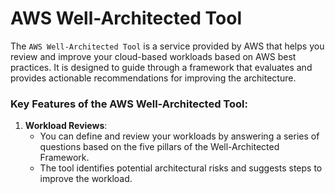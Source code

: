 # AWS Well-Architected Tool

The `AWS Well-Architected Tool` is a service provided by AWS that helps you review and improve your cloud-based workloads based on AWS best practices. It is designed to guide through a framework that evaluates and provides actionable recommendations for improving the architecture.

### Key Features of the AWS Well-Architected Tool:
1. **Workload Reviews**:
   - You can define and review your workloads by answering a series of questions based on the five pillars of the Well-Architected Framework.
   - The tool identifies potential architectural risks and suggests steps to improve the workload.
